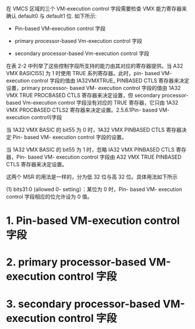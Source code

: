 

在 VMCS 区域的三个 VM-execution control 字段需要检查 VMX 能力寄存器来确认 default0 与 default1 位. 如下所示:

* Pin-based VM-execution control 字段

* primary processor-based Vm-execution control 字段 
* secondary processor-based Vm-execution control 字段

在表 2-2 中列举了这些控制字段所支持的能力由其对应的寄存器提供。当 A32 VMX BASICI55] 为 1 时使用 TRUE 系列寄存器。此时，pin- based VM- execution  control 字段的值由 IA32VMXTRUE_ PINBASED CTLS 寄存器来决定设置，primary  processor- based VM- execution control 字段的值由 1A32 VMX TRUE PROCBASED CTLS 寄存器来决定设置，但 secondary processor- based Vm-execution control 字段没有对应的 TRUE 寄存器，它只由 1A32 VMX PROCBASED CTLS2 寄存器来决定设置。2.5.6.1Pin- based VM- execution contro이字段

当 1A32 VMX BASIC 的 bit55 为 0 时，1A32 VMX PINBASED CTLS 寄存器决定 Pin- based VM- execution control 字段的设置。

当 1A32 VMX BASIC 的 bit55 为 1 时，忽略 IA32 VMX PINBASED CTLS 寄存器，Pin- based VM- execution control 字段由 A32 VMX TRUE PINBASED CTLS 寄存器来决定设置。

这两个 MSR 的用法是一样的，分为低 32 位与高 32 位。具体用法如下所示

 (1) bits31:0 (allowed 0- setting）：某位为 0 时，Pin- based VM- execution control 字段相应的位允许设为 0 值。

# 1. Pin-based VM-execution control 字段



# 2. primary processor-based VM-execution control 字段



# 3. secondary processor-based VM-execution control 字段

